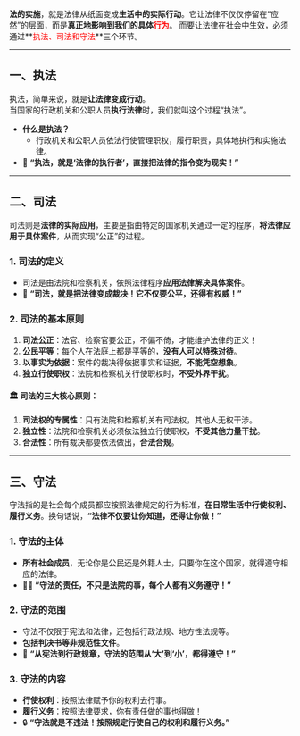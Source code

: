 
**法的实施**，就是法律从纸面变成**生活中的实际行动**。它让法律不仅仅停留在“应然”的层面，而是**真正地影响到我们的具体<font color="#ff0000">行为</font>**。
而要让法律在社会中生效，必须通过**<font color="#ff0000">执法、司法和守法</font>**三个环节。

---

## 一、**执法**  
执法，简单来说，就是**让法律变成行动**。  
当国家的行政机关和公职人员**执行法律**时，我们就叫这个过程“执法”。

- **什么是执法？**
  - 行政机关和公职人员依法行使管理职权，履行职责，具体地执行和实施法律。  
- 📜 **“执法，就是‘法律的执行者’，直接把法律的指令变为现实！”**

---

## 二、**司法**  
司法则是**法律的实际应用**，主要是指由特定的国家机关通过一定的程序，**将法律应用于具体案件**，从而实现“公正”的过程。

### 1. **司法的定义**  
- 司法是由法院和检察机关，依照法律程序**应用法律解决具体案件**。  
- 🔨 **“司法，就是把法律变成裁决！它不仅要公平，还得有权威！”**

### 2. **司法的基本原则**  
1. **司法公正**：法官、检察官要公正，不偏不倚，才能维护法律的正义！  
2. **公民平等**：每个人在法庭上都是平等的，**没有人可以特殊对待**。  
3. **以事实为依据**：案件的裁决得依据事实和证据，**不能凭空想象**。  
4. **独立行使职权**：法院和检察机关行使职权时，**不受外界干扰**。

#### 🏛️ **司法的三大核心原则**：
1. **司法权的专属性**：只有法院和检察机关有司法权，其他人无权干涉。  
2. **独立性**：法院和检察机关必须依法独立行使职权，**不受其他力量干扰**。  
3. **合法性**：所有裁决都要依法做出，**合法合规**。

---

## 三、**守法**  
守法指的是社会每个成员都应按照法律规定的行为标准，**在日常生活中行使权利、履行义务**。换句话说，**“法律不仅要让你知道，还得让你做！”**

### 1. **守法的主体**  
- **所有社会成员**，无论你是公民还是外籍人士，只要你在这个国家，就得遵守相应的法律。  
- 🧑‍⚖️ **“守法的责任，不只是法院的事，每个人都有义务遵守！”**

### 2. **守法的范围**  
- 守法不仅限于宪法和法律，还包括行政法规、地方性法规等。  
- **包括判决书等非规范性文件**。  
- 📜 **“从宪法到行政规章，守法的范围从‘大’到‘小’，都得遵守！”**

### 3. **守法的内容**  
- **行使权利**：按照法律赋予你的权利去行事。  
- **履行义务**：按照法律要求，你有责任做的事也得做！  
- 🔒 **“守法就是不违法！按照规定行使自己的权利和履行义务。”**
